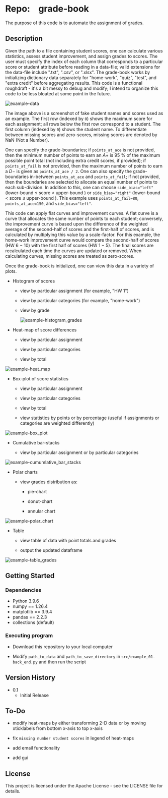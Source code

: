 # Repo:    grade-book

The purpose of this code is to automate the assignment of grades.

## Description

Given the path to a file containing student scores, one can calculate various statistics, assess student improvement, and assign grades to scores. The user must specify the index of each column that corresponds to a particular score or student attribute before reading in a data-file; valid extensions for the data-file include ".txt", ".csv", or ".xlsx". The grade-book works by initializing dictionary data separately for "home-work", "quiz", "test", and "extra credit" before aggregating results. This code is a functional roughdraft - it's a bit messy to debug and modify; I intend to organize this code to be less bloated at some point in the future. 

![example-data](data/data_screenshot.png)

The image above is a screenshot of fake student names and scores used as an example. The first row (indexed by `0`) shows the maximum score for each assignment; all rows below the first row correspond to a student. The first column (indexed by `0`) shows the student name. To differentiate between missing scores and zero-scores, missing scores are denoted by NaN (Not a Number).

One can specify the grade-boundaries; if `points_at_ace` is not provided, then the minimum number of points to earn an $A+$ is $95$ % of the maximum possible point total (not including extra credit scores, if provided); if `points_at_fail` is not provided, then the maximum number of points to earn a $D-$ is given as `points_at_ace / 2`. One can also specify the grade-boundaries in-between `points_at_ace` and `points_at_fail`; if not provided, then the boundaries are selected to allocate an equal number of points to each sub-division. In addition to this, one can choose `side_bias="left"` (lower-bound $\leq$ score $<$ upper-bound ) or `side_bias="right"` (lower-bound $<$ score $\leq$ upper-bound ). This example uses `points_at_fail=80`, `points_at_ace=150`, and `side_bias="left"`.

This code can apply flat curves and improvement curves. A flat curve is a curve that allocates the same number of points to each student; conversely, the improvement curve is based upon the difference of the weighted average of the second-half of scores and the first-half of scores, and is calculated by multiplying this value by a scale-factor. For this example, the home-work improvement curve would compare the second-half of scores (HW 6 $-$ 10) with the first half of scores (HW 1 $-$ 5). The final scores are recalculated each time the curves are updated or removed. When calculating curves, missing scores are treated as zero-scores.

Once the grade-book is initialized, one can view this data in a variety of plots. 

* Histogram of scores
  
  * view by particular assignment (for example, "HW 1")
  
  * view by particular categories (for example, "home-work")
  
  * view by grade
    
    <img src="output/Hist-wRUG-ByGrades.png" title="" alt="example-histogram_grades" data-align="center">

* Heat-map of score differences
  
  * view by particular assignment
  
  * view by particular categories
  
  * view by total

<img src="output/HeatMap-HW_1_HW_2_HW_3_HW_4_HW_5_HW_6_HW_7_HW_8_HW_9_HW_10_Quiz_Test_flat_curve_home_work_improvement_curve_exam_improvement_curve-ByPoints.png" title="" alt="example-heat_map" data-align="center">

* Box-plot of score statistics
  
  * view by particular assignment
  
  * view by particular categories
  
  * view by total
  
  * view statistics by points or by percentage (useful if assignments or categories are weighted differently)

<img src="output/BoxPlot-HW_1_HW_2_HW_3_HW_4_HW_5_HW_6_HW_7_HW_8_HW_9_HW_10_Quiz_Test_flat_curve_home_work_improvement_curve_exam_improvement_curve-ByPoints.png" title="" alt="example-box_plot" data-align="center">

* Cumulative bar-stacks
  
  * view by particular assignment or by particular categories

<img src="output/BarStack-wDIFF-HW_1_HW_2_HW_3_HW_4_HW_5_HW_6_HW_7_HW_8_HW_9_HW_10_Quiz_Test_flat_curve_home_work_improvement_curve_exam_improvement_curve-ByPoints.png" title="" alt="example-cumumlative_bar_stacks" data-align="center">

* Polar charts
  
  * view grades distribution as:
    
    * pie-chart
    
    * donut-chart
    
    * annular chart

<img src="output/PolarChart-Annulus-ByGrades.png" title="" alt="example-polar_chart" data-align="center">

* Table
  
  * view table of data with point totals and grades
  
  * output the updated dataframe

<img src="output/Table-woSWAP-ByGrades.png" title="" alt="example-table_grades" data-align="center">

## Getting Started

### Dependencies

* Python 3.9.6
* numpy == 1.26.4
* matplotlib == 3.9.4
* pandas == 2.2.3
* collections (default)

### Executing program

* Download this repository to your local computer

* Modify `path_to_data` and `path_to_save_directory` in `src/example_01-back_end.py` and then run the script

## Version History

* 0.1
  * Initial Release

## To-Do

* modify heat-maps by either transforming 2-D data or by moving xticklabels from bottom x-axis to top x-axis

* fix `missing number student scores` in legend of heat-maps

* add email functionality

* add gui

## License

This project is licensed under the Apache License - see the LICENSE file for details.
